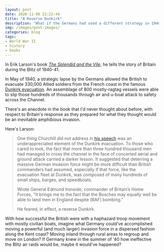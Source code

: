 ```yaml
---
layout: post
date: 2020-11-06 22:22:44
title: "A Reverse Dunkirk"
description: "What if the Germans had used a different strategy in 1940?"
img: /images/post-images/
categories: blog
tags:
- World War II
- history
- books
---
```


In Erik Larson's book _[The Splendid and the Vile](/books/larson-the-splendid-and-the-vile/ "The Splendid and the Vile")_, he tells the story of Britain during the Blitz of 1940-41.

In May of 1940, a strategic lapse by the Germans allowed the British to evacuate 330,000 Allied soldiers from the French coast in the famous [Dunkirk evacuation](https://en.wikipedia.org/wiki/Dunkirk_evacuation "Dunkirk evacuation"). An assemblage of 800 mostly-ragtag vessels were able to slip those hundreds of thousands through air and u-boat attack to safety across the Channel.

There's an anecdote in the book that I'd never thought about before, with respect to Britain's response as they prepared for what they thought would be an inevitable amphibious invasion. 

Here's Larson:

> One thing Churchill did not address in [his speech](https://en.wikipedia.org/wiki/We_shall_fight_on_the_beaches "We shall fight on the beaches") was an underappreciated element of the Dunkirk evacuation. To those who cared to look, the fact that more than three hundred thousand men had managed to cross the channel in the face of concerted aerial and ground attack carried a darker lesson. It suggested that deterring a massive German invasion force might be more difficult than British commanders had assumed, especially if that force, like the evacuation fleet at Dunkirk, was composed of many hundreds of small ships, barges, and speedboats.
>
> Wrote General Edmund Ironside, commander of Britain’s Home Forces, "It brings me to the fact that the Bosches may equally well be able to land men in England despite [RAF] bombing."
>
> He feared, in effect, a reverse Dunkirk.

With how successful the British were with a haphazard troop movement with mostly civilian boats, imagine what Germany could've accomplished moving a powerful (and much larger) invasion force in a dispersed fashion along the Kent coast? Moving inland through rural areas to regroup and move on London? If Germany knew in the summer of '40 how ineffective the Blitz air raids would be, maybe it would've happened?
